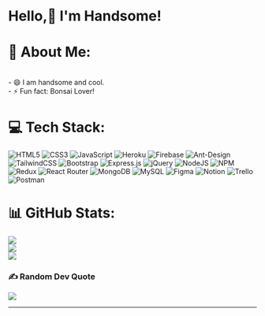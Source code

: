 # Hello,👋 I'm Handsome!

<!-- 
my mail: echandsome@hotmail.com.
my skype: live:.cid.5560ef4130352469

Hi, Chikh D

I have a payment problem.
So I want to get paid to my friend's freelance account.
Is that possible?

freelancer is checking the our chatting log.
so, I'd like to contact with you via skype or mail.

I look forward to your continued cooperation. 
I will wait your reply via mail or skype.

Thank you.
 -->
<!-- [![](https://visitcount.itsvg.in/api?id=mortuzakarzon&icon=1&color=1)](https://visitcount.itsvg.in) -->

# 💫 About Me:
<br>- 😄 I am handsome and cool.
<br>- ⚡ Fun fact: Bonsai Lover!
<!--
<br>- 😄 Pronouns: He/His<br>- 🔭 I’m currently working on DocMent<br>- 🌱 I’m currently palying with vue.js.<br>- 👯 I’m looking to collaborate on Youtube.<br>- 🤔 I’m looking for help with Documentation.<br>- 💬 Ask me about "MERN STACK" or any other tech related stuffs.<br>- 📫 How to reach me: Twitter -@karzonku<br>- ⚡ Fun fact: Bonsai Lover!
-->

<!-- 
## 🌐 Socials:
[![LinkedIn](https://img.shields.io/badge/LinkedIn-%230077B5.svg?logo=linkedin&logoColor=white)](https://linkedin.com/in/mortuza-karzon) [![Medium](https://img.shields.io/badge/Medium-12100E?logo=medium&logoColor=white)](https://medium.com/@mortuzakarzon) [![Quora](https://img.shields.io/badge/Quora-%23B92B27.svg?logo=Quora&logoColor=white)](https://quora.com/profile/Mortuza-Karzon) [![Stack Overflow](https://img.shields.io/badge/-Stackoverflow-FE7A16?logo=stack-overflow&logoColor=white)](https://stackoverflow.com/users/8055165)  -->

# 💻 Tech Stack:
 ![HTML5](https://img.shields.io/badge/html5-%23E34F26.svg?style=flat&logo=html5&logoColor=white) ![CSS3](https://img.shields.io/badge/css3-%231572B6.svg?style=flat&logo=css3&logoColor=white) ![JavaScript](https://img.shields.io/badge/javascript-%23323330.svg?style=flat&logo=javascript&logoColor=%23F7DF1E) ![Heroku](https://img.shields.io/badge/heroku-%23430098.svg?style=flat&logo=heroku&logoColor=white) ![Firebase](https://img.shields.io/badge/firebase-%23039BE5.svg?style=flat&logo=firebase) ![Ant-Design](https://img.shields.io/badge/-AntDesign-%230170FE?style=flat&logo=ant-design&logoColor=white) ![TailwindCSS](https://img.shields.io/badge/tailwindcss-%2338B2AC.svg?style=flat&logo=tailwind-css&logoColor=white) ![Bootstrap](https://img.shields.io/badge/bootstrap-%23563D7C.svg?style=flat&logo=bootstrap&logoColor=white) ![Express.js](https://img.shields.io/badge/express.js-%23404d59.svg?style=flat&logo=express&logoColor=%2361DAFB) ![jQuery](https://img.shields.io/badge/jquery-%230769AD.svg?style=flat&logo=jquery&logoColor=white) ![NodeJS](https://img.shields.io/badge/node.js-6DA55F?style=flat&logo=node.js&logoColor=white) ![NPM](https://img.shields.io/badge/NPM-%23000000.svg?style=flat&logo=npm&logoColor=white) ![Redux](https://img.shields.io/badge/redux-%23593d88.svg?style=flat&logo=redux&logoColor=white) ![React Router](https://img.shields.io/badge/React_Router-CA4245?style=flat&logo=react-router&logoColor=white) ![MongoDB](https://img.shields.io/badge/MongoDB-%234ea94b.svg?style=flat&logo=mongodb&logoColor=white) ![MySQL](https://img.shields.io/badge/mysql-%2300f.svg?style=flat&logo=mysql&logoColor=white) 	![Figma](https://img.shields.io/badge/figma-%23F24E1E.svg?style=flat&logo=figma&logoColor=white) ![Notion](https://img.shields.io/badge/Notion-%23000000.svg?style=flat&logo=notion&logoColor=white) ![Trello](https://img.shields.io/badge/Trello-%23026AA7.svg?style=flat&logo=Trello&logoColor=white) ![Postman](https://img.shields.io/badge/Postman-FF6C37?style=flat&logo=postman&logoColor=white)

# 📊 GitHub Stats:
![](https://github-readme-stats.vercel.app/api?username=albertoschuppe&theme=dark&hide_border=false&include_all_commits=false&count_private=false)<br/>
![](https://github-readme-streak-stats.herokuapp.com/?user=albertoschuppe&theme=dark&hide_border=false)<br/>
![](https://github-readme-stats.vercel.app/api/top-langs/?username=albertoschuppe&theme=dark&hide_border=false&include_all_commits=false&count_private=false&layout=compact)

### ✍️ Random Dev Quote
![](https://quotes-github-readme.vercel.app/api?type=horizontal&theme=gruvbox)

---
